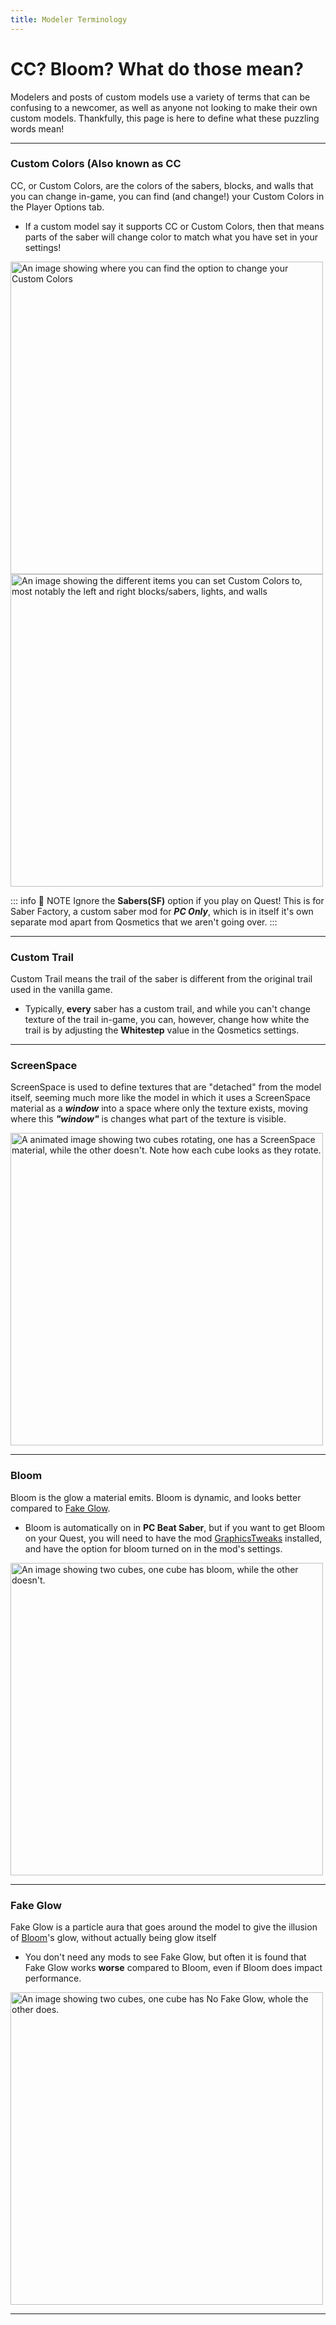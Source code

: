 ```yaml
---
title: Modeler Terminology
---
```

# CC? Bloom? What do those mean?
Modelers and posts of custom models use a variety of terms that can be confusing to a newcomer, as well as anyone not looking to make their own custom models. Thankfully, this page is here to define what these puzzling words mean!
<hr>

### Custom Colors (Also known as CC
CC, or Custom Colors, are the colors of the sabers, blocks, and walls that you can change in-game, you can find (and change!) your Custom Colors in the Player Options tab.
- If a custom model say it supports CC or Custom Colors, then that means parts of the saber will change color to match what you have set in your settings!

<img src="\images\Custom Colors Location 1.png" alt="An image showing where you can find the option to change your Custom Colors" width="500"/>

<img src="\images\Custom Colors Location 2.png" alt="An image showing the different items you can set Custom Colors to, most notably the left and right blocks/sabers, lights, and walls" width="500"/>

::: info :speech_balloon: NOTE
Ignore the **Sabers(SF)** option if you play on Quest! This is for Saber Factory, a custom saber mod for ***PC Only***, which is in itself it's own separate mod apart from Qosmetics that we aren't going over.
:::
<hr>

### Custom Trail
Custom Trail means the trail of the saber is different from the original trail used in the vanilla game.
- Typically, **every** saber has a custom trail, and while you can't change texture of the trail in-game, you can, however, change how white the trail is by adjusting the **Whitestep** value in the Qosmetics settings.
<hr>

### ScreenSpace
ScreenSpace is used to define textures that are "detached" from the model itself, seeming much more like the model in which it uses a ScreenSpace material as a ***window*** into a space where only the texture exists, moving where this ***"window"*** is changes what part of the texture is visible.

<img src="\images\ScreenSpace Example.gif" alt="A animated image showing two cubes rotating, one has a ScreenSpace material, while the other doesn't. Note how each cube looks as they rotate." width="500"/>
<hr>

### Bloom
Bloom is the glow a material emits. Bloom is dynamic, and looks better compared to [Fake Glow](/StarterGuide/Terms#fake-glow).
- Bloom is automatically on in **PC Beat Saber**, but if you want to get Bloom on your Quest, you will need to have the mod [GraphicsTweaks](https://github.com/FrozenAlex/GraphicsTweaks/) installed, and have the option for bloom turned on in the mod's settings.

<img src="\images\Bloom Example.png" alt="An image showing two cubes, one cube has bloom, while the other doesn't." width="500"/>
<hr>

### Fake Glow
Fake Glow is a particle aura that goes around the model to give the illusion of [Bloom](/StarterGuide/Terms#bloom)'s glow, without actually being glow itself
- You don't need any mods to see Fake Glow, but often it is found that Fake Glow works **worse** compared to Bloom, even if Bloom does impact performance.

<img src="\images\Fake Glow Example.png" alt="An image showing two cubes, one cube has No Fake Glow, whole the other does." width="500"/>
<hr>